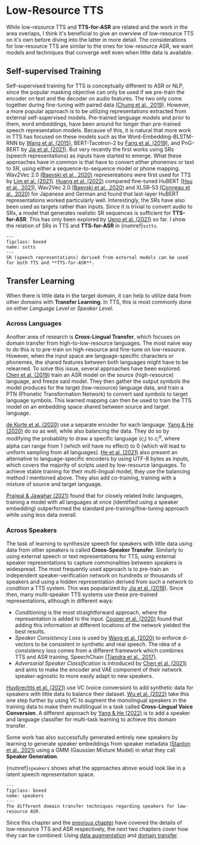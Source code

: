 # Low-Resource TTS

While low-resource TTS and **TTS-for-ASR** are related and the work in the area overlaps, I think it's beneficial to give an overview of low-resource TTS on it's own before diving into the latter in more detail. The considerations for low-resource TTS are similar to the ones for low-resource ASR, we want models and techniques that converge well even when little data is available.

## Self-supervised Training

Self-supervised training for TTS is conceptually different to ASR or NLP, since the popular masking objective can only be used if we pre-train the encoder on text and the decoder on audio features. The two only come together during fine-tuning with paired data [(Chung et al., 2019)](references.html#chung2019semisuptts). However, a more popular approach is to be utilizing representations extracted from external self-supervised models. Pre-trained language models and prior to them, word embeddings, have been around for longer than pre-trained speech representation models. Because of this, it is natural that more work in TTS has focused on these models such as the Word-Embedding-BLSTM-RNN by [Wang et al. (2015)](references.html#wang2015wordvec), BERT-Tacotron-2 by [Fang et al. (2019)](references.html#fang2019pretrained), and PnG-BERT by [Jia et al. (2021)](references.html#jia2021pngbert). But very recently the first works using SRs (speech representations) as inputs have started to emerge. What these approaches have in common is that have to convert either phonemes or text to SR, using either a sequence-to-sequence model or phone mapping. Wav2Vec 2.0 [(Baevski et al., 2020)](references.html#baevski2020wav2vec2) representations were first used for TTS by [Lim et al. (2021)](references.html#lim2021w2v2tts). [Huang et al. (2022)](references.html#huang2022dth) compared fine-tuned HuBERT [(Hsu et al., 2021)](references.html#hsu2021hubert), Wav2Vec 2.0 [(Baevski et al., 2020)](references.html#baevski2020wav2vec2) and XLSR-53 [(Conneau et al., 2020)](references.html#conneau2020xlsr53) for Japanese and German and found that last-layer HuBERT representations worked particularly well. Interestingly, the SRs have also been used as targets rather than inputs. Since it is trivial to convert audio to SRs, a model that generates realistic SR sequences is sufficient for **TTS-for-ASR**. This has only been explored by [Ueno et al. (2021)](references.html#ueno2021dth) so far. I show the relation of SRs in TTS and **TTS-for-ASR** in {numref}`sstts`.

```{figure} ../figures/self-supervised-tts.svg
---
figclass: boxed
name: sstts
---
SR (speech representations) derived from external models can be used for both TTS and **TTS-for-ASR**.
```

## Transfer Learning

When there is little data in the target domain, it can help to utilize data from other domains with **Transfer Learning**. In TTS, this is most commonly done on either *Language Level* or *Speaker Level*.

### Across Languages

Another area of research is **Cross-Lingual Transfer**, which focuses on domain transfer from high-to-low-resource languages. The most naive way to do this is to pre-train on high-resource and fine-tune on low-resource. However, when the input space are language-specific characters or phonemes, the shared features between both languages might have to be relearned. To solve this issue, several approaches have been explored. [Chen et al. (2019)](references.html#chen2021mixmatch) train an ASR model on the source (high-resource) language, and freeze said model. They then gather the output symbols the model produces for the target (low-resource) language data, and train a PTN (Phonetic Transformation Network) to convert said symbols to target language symbols. This learned mapping can then be used to train the TTS model on an embedding space shared between source and target language.

[de Korte et al. (2020)](references.html#dekorte2020encoder) use a separate encoder for each language. [Yang & He (2020)](references.html#yang2020universal) do so as well, while also balancing the data. They do so by modifying the probability to draw a specific language ($c_i$) to $c_i^\alpha$, where alpha can range from 1 (which will have no effect) to 0 (which will lead to uniform sampling from all languages). [He et al. (2021)](references.html#he2021byte) also present an alternative to language-specific encoders by using UTF-8 bytes as inputs, which covers the majority of scripts used by low-resource languages. To achieve stable training for their multi-lingual model, they use the balancing method I mentioned above. They also add co-training, training with a mixture of source and target language. 

[Prajwal & Jawahar (2021)](references.html#prajwaljawahar2021tts) found that for closely related Indic languages, training a model with all languages at once (identified using a speaker embedding) outperformed the standard pre-training/fine-tuning approach while using less data overall.

### Across Speakers

The task of learning to synthesize speech for speakers with little data using data from other speakers is called **Cross-Speaker Transfer**.
Similarly to using external speech or text representations for TTS, using external speaker representations to capture commonalities between speakers is widespread. The most frequently used approach is to pre-train an independent speaker-verification network on hundreds or thousands of speakers and using a hidden representation derived from such a network to condition a TTS system. This was popularized by [Jia et al. (2018)](references.html#jia2018dvecs). Since then, many multi-speaker TTS systems use these pre-trained representations, although in different ways:
- *Conditioning* is the most straightforward approach, where the representation is added to the input. [Cooper et al. (2020)](references.html#cooper2020zeroshot) found that adding this information at different locations of the network yielded the best results.
- *Speaker Consistency Loss* is used by [Wang et al. (2020)](references.html#wang2020scl) to enforce d-vectors to be consistent in synthetic and real speech. The idea of a consistency loss comes from a different framework which combines TTS and ASR training, SpeechChain [(Tjandra et al., 2017)](references.html#tjandra2017speechchain).
- *Adversarial Speaker Classification* is introduced by [Chen et al. (2021)](references.html#chen2021mixmatch) and aims to make the encoder and VAE component of their network speaker-agnostic to more easily adapt to new speakers.

[Huybrechts et al. (2021)](references.html#huybrechts2021vc) use VC (voice conversion) to add synthetic data for speakers with little data to balance their dataset. [Wu et al. (2022)](references.html#wu2022srvc) take this one step further by using VC to augment the monolingual speakers in the training data to make them multilingual in a task called **Cross-Lingual Voice Conversion**. A different approach by [Yang & He (2022)](references.html#yang2022multiling) is to add a speaker and language classifier for multi-task learning to achieve this domain transfer.

Some work has also successfully generated entirely new speakers by learning to generate speaker embeddings from speaker metadata [(Stanton et al., 2021)](references.html#stanton2022speakergen) using a GMM (Gaussian Mixture Model) in what they call **Speaker Generation**.

{numref}`speakers` shows what the approaches above would look like in a latent speech representation space.

```{figure} ../figures/speakers.svg
---
figclass: boxed
name: speakers
---
The different domain transfer techniques regarding speakers for low-resource ASR.
```

<!-- change line type -->

Since this chapter and the [previous chapter](03_low_resource_asr) have covered the details of low-resource TTS and ASR respectively, the next two chapters cover how they can be combined: Using [data augmentation](05_augmentation) and [domain transfer](06_transfer).

<!-- ## Speechchain - not that important, only do this one if there's time -->